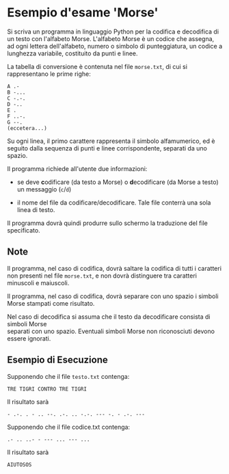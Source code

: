 # Esempio d'esame 'Morse'

Si scriva un programma in linguaggio Python per la codifica e decodifica di un testo con l'alfabeto Morse. 
L'alfabeto Morse è un codice che assegna, ad ogni lettera dell'alfabeto, numero o simbolo di punteggiatura,
un codice a lunghezza variabile, costituito da punti e linee.

La tabella di conversione è contenuta nel file `morse.txt`, di cui si rappresentano le prime righe:
```
A .-
B -...
C -.-.
D -..
E .
F ..-.
G --.
(eccetera...)
```
Su ogni linea, il primo carattere rappresenta il simbolo alfamumerico, ed è seguito dalla sequenza di punti e linee corrispondente, separati da uno spazio.

Il programma richiede all'utente due informazioni:

- se deve **c**odificare (da testo a Morse) o **d**ecodificare (da Morse a testo) un messaggio (`c`/`d`)
  
- il nome del file da codificare/decodificare. Tale file conterrà una sola linea di testo.

Il programma dovrà quindi produrre sullo schermo la traduzione del file specificato.
  
## Note 
Il programma, nel caso di codifica, dovrà saltare la codifica di tutti i caratteri non 
presenti nel file `morse.txt`, e non dovrà distinguere tra caratteri minuscoli e maiuscoli.

Il programma, nel caso di codifica, dovrà separare con uno spazio i simboli Morse stampati come 
risultato.

Nel caso di decodifica si  assuma che  il testo da decodificare consista di simboli Morse  
separati con uno spazio. Eventuali simboli Morse non riconosciuti devono essere ignorati.

## Esempio di Esecuzione
 
Supponendo che il file  `testo.txt` contenga:
``` 
TRE TIGRI CONTRO TRE TIGRI 
```
Il risultato sarà 
```
- .-. . - .. --. .-. .. -.-. --- -. - .-. --- 
```

Supponendo che il file  codice.txt contenga:
``` 
.- .. ..- - --- ... --- ... 
```

Il risultato sarà
``` 
AIUTOSOS
``` 
